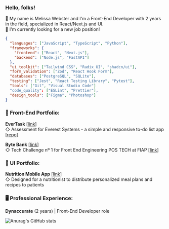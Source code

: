 ### Hello, folks! 
:ear_of_rice: My name is Melissa Webster and I'm a Front-End Developer with 2 years in the field, specialized in React/Next.js and UI. <br />
:telescope: I'm currently looking for a new job position!

```json
{
  "languages": ["JavaScript", "TypeScript", "Python"],
  "frameworks": {
    "frontend": ["React", "Next.js"],
    "backend": ["Node.js", "FastAPI"]
  },
  "ui_toolkit": ["Tailwind CSS", "Radix UI", "shadcn/ui"],
  "form_validation": ["Zod", "React Hook Form"],
  "databases": ["PostgreSQL", "SQLite"],
  "testing": ["Jest", "React Testing Library", "Pytest"],
  "tools": ["Git", "Visual Studio Code"]
  "code_quality": ["ESLint", "Prettier"],
  "design_tools": ["Figma", "Photoshop"]
}
```
### :rice_scene: Front-End Portfolio:
__EverTask__ <a href="https://everest-ui-test-psi.vercel.app/" target="_blank">[link]</a><br> 
◇ Assessment for Everest Systems - a simple and responsive to-do list app <a href="https://github.com/melissawebster/everest-ui-test" target="_blank">[repo]</a><br>

__Byte Bank__ <a href="https://bytebank-pied.vercel.app/" target="_blank">[link]</a><br>
◇ Tech Challenge nº 1 for Front End Engineering POS TECH at FIAP <a href="https://github.com/melissawebster/bytebank" target="_blank">[link]</a> <br>

### :art: UI Portfolio:
__Nutrition Mobile App__ <a href="https://www.figma.com/design/fE8xTzFuvoipGYZ7ZSqtYf/Nutrition-App?node-id=0-1&t=hY7T7C5FvTsEzHBP-1" target="_blank">[link]</a> <br>
◇ Designed for a nutritionist to distribute personalized meal plans and recipes to patients

### 🖥️ Professional Experience:
__Dynaccurate__ (2 years) | Front-End Developer role

![Anurag's GitHub stats](https://github-readme-stats.vercel.app/api?username=melissawebster&show_icons=true&theme=prussian)<p></p>


